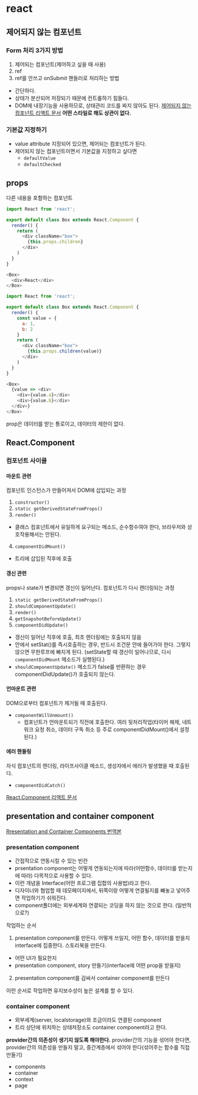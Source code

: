 # react


## 제어되지 않는 컴포넌트 

### Form 처리 3가지 방법
1. 제어되는 컴포넌트(제어하고 싶을 때 사용)
2. ref
3. ref를 안쓰고 onSubmit 핸들러로 처리하는 방법
  - 간단하다.
  - 상태가 분산되어 저장되기 때문에 컨트롤하기 힘들다.
  - DOM에 내장기능을 사용하므로, 상태관리 코드를 짜지 않아도 된다. 
[제어되지 않는 컴포넌트 리액트 문서](http://reactjs-org-ko.netlify.com/docs/uncontrolled-components.html)
**어떤 스타일로 해도 상관이 없다.**

### 기본값 지정하기
- value attribute 지정되어 있으면, 제어되는 컴포넌트가 된다.
- 제어되지 않는 컴포넌트이면서 기본값을 지정하고 싶다면 
  - `defaultValue`
  - `defaultChecked` 

## props 

다른 내용을 포함하는 컴포넌트 
```js
import React from 'react';

export default class Box extends React.Component {
  render() {
    return (
      <div className="box">
        {this.props.children}
      </div>
    )
  }
}

<Box>
  <div>React</div>
</Box>
```

```js
import React from 'react';

export default class Box extends React.Component {
  render() {
    const value = {
      a: 1,
      b: 2
    }
    return (
      <div className="box">
        {this.props.children(value)}
      </div>
    )
  }
}

<Box>
  {value => <div>
    <div>{value.a}</div>
    <div>{value.b}</div>
  </div>}
</Box>
```
prop은 데이터를 받는 통로이고, 데이터의 제한이 없다. 


## React.Component 

### 컴포넌트 사이클 
#### 마운트 관련

컴포넌트 인스턴스가 만들어져서 DOM에 삽입되는 과정
1. `constructor()`
2. `static getDerivedStateFromProps()`
3. `render()` 
  - 클래스 컴포넌트에서 유일하게 요구되는 메소드, 순수함수여야 한다, 브라우저와 상호작용해서는 안된다.
4. `componentDidMount()`
  - 트리에 삽입된 직후에 호출

#### 갱신 관련

props나 state가 변경되면 갱신이 일어난다.
컴포넌트가 다시 렌더링되는 과정
1. `static getDerivedStateFromProps()`
2. `shouldComponentUpdate()`
3. `render()`
4. `getSnapshotBeforeUpdate()`
5. `componentDidUpdate()`
  - 갱신이 일어난 직후에 호출, 최초 렌더링에는 호출되지 않음
  - 안에서 setStat()를 즉시호출하는 경우, 반드시 조건문 안에 들어가야 한다. 그렇지 않으면 무한루프에 빠지게 된다. (setState할 때 갱신이 일어나므로, 다시 `componentDidMount` 메소드가 실행된다.)
  - `shouldComponentUpdate()` 메소드가 false를 반환하는 경우 componentDidUpdate()가 호출되지 않는다. 

#### 언마운트 관련
DOM으로부터 컴포넌트가 제거될 때 호출된다.
- `componentWillUnmount()`
  - 컴포넌트가 언마운트되기 직전에 호출한다. 여러 뒷처리작업(타이머 해제, 네트워크 요청 취소, 데이터 구독 취소 등 주로 componentDidMount()에서 설정된다.)


#### 에러 핸들링
자식 컴포넌트의 렌더링, 라이프사이클 메소드, 생성자에서 에러가 발생했을 때 호출된다.
- `componentDidCatch()`

[React.Component 리액트 문서](http://reactjs-org-ko.netlify.com/docs/react-component.html)

## presentation and container component 

[Rresentation and Container Components 번역본](https://medium.com/@seungha_kim_IT/presentational-and-container-components-%EB%B2%88%EC%97%AD-1b1fb2e36afb)

### presentation component
- 간접적으로 연동시킬 수 있는 빈칸 
- prsentation component는 어떻게 연동되는지에 따라(어떤함수, 데이터를 받는지에 따라) 다목적으로 사용할 수 있다. 
- 이런 개념을 Interface(어떤 프로그램 집합의 사용법)라고 한다. 
- 디자이너와 협업할 때 데모페이지에서, 뒤쪽이랑 어떻게 연결될지를 뺴놓고 넣어주면 작업하기가 쉬워진다. 
- component폴더에는 외부세계와 연결되는 코딩을 하지 않는 것으로 한다. (일반적으로?)

작업하는 순서
1. presentation component를 만든다. 어떻게 쓰일지, 어떤 함수, 데이터를 받을지 interface에 집중한다. 스토리북을 만든다. 
  - 어떤 UI가 필요한지
  - presentation component, story 만들기(interface에 어떤 prop을 받을지)
2. presentation component를 감싸서 container component를 만든다 

이런 순서로 작업하면 유지보수성이 높은 설계를 할 수 있다. 

### container component 

- 외부세계(server, localstorage)와 조금이라도 연결된 component
- 트리 상단에 위치하는 상태저장소도 container component라고 한다. 

**provider간의 의존성이 생기지 않도록 해야한다.** 
provider간의 기능을 섞어야 한다면, 
provider간의 의존성을 만들지 말고, 중간계층에서 섞어야 한다(섞어주는 함수를 직접 만들기)

- components
- container
- context
- page


